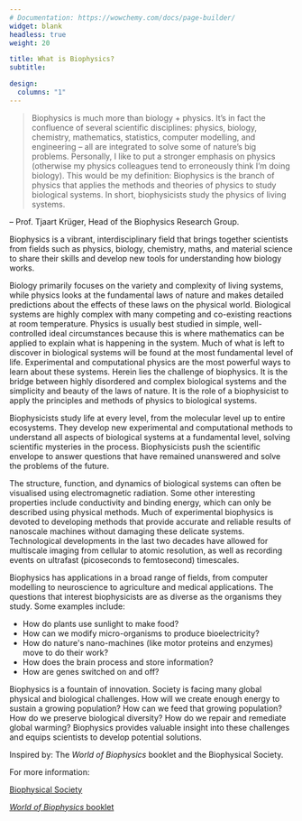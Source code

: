 ```yaml
---
# Documentation: https://wowchemy.com/docs/page-builder/
widget: blank
headless: true
weight: 20

title: What is Biophysics?
subtitle:

design:
  columns: "1"
---
```


>Biophysics is much more than biology + physics. It’s in fact the confluence of several
scientific disciplines: physics, biology, chemistry, mathematics, statistics, computer
modelling, and engineering – all are integrated to solve some of nature’s big problems.
Personally, I like to put a stronger emphasis on physics (otherwise my physics colleagues
tend to erroneously think I’m doing biology). This would be my definition: Biophysics is
the branch of physics that applies the methods and theories of physics to study
biological systems. In short, biophysicists study the physics of living systems. 

– Prof. Tjaart Krüger, Head of the Biophysics Research Group.

Biophysics is a vibrant, interdisciplinary field that brings together scientists from
fields such as physics, biology, chemistry, maths, and material science to share their
skills and develop new tools for understanding how biology works.

Biology primarily focuses on the variety and complexity of living systems, while physics
looks at the fundamental laws of nature and makes detailed predictions about the effects
of these laws on the physical world. Biological systems are highly complex with many
competing and co-existing reactions at room temperature. Physics is usually best studied
in simple, well-controlled ideal circumstances because this is where mathematics can be
applied to explain what is happening in the system. Much of what is left to discover in
biological systems will be found at the most fundamental level of life. Experimental and
computational physics are the most powerful ways to learn about these systems. Herein
lies the challenge of biophysics. It is the bridge between highly disordered and complex
biological systems and the simplicity and beauty of the laws of nature. It is the role of
a biophysicist to apply the principles and methods of physics to biological systems.

Biophysicists study life at every level, from the molecular level up to entire
ecosystems. They develop new experimental and computational methods to understand all
aspects of biological systems at a fundamental level, solving scientific mysteries in the
process. Biophysicists push the scientific envelope to answer questions that have
remained unanswered and solve the problems of the future. 

The structure, function, and dynamics of biological systems can often be visualised using
electromagnetic radiation. Some other interesting properties include conductivity and
binding energy, which can only be described using physical methods. Much of experimental
biophysics is devoted to developing methods that provide accurate and reliable results of
nanoscale machines without damaging these delicate systems. Technological developments in
the last two decades have allowed for multiscale imaging from cellular to atomic
resolution, as well as recording events on ultrafast (picoseconds to femtosecond)
timescales.

Biophysics has applications in a broad range of fields, from computer modelling to
neuroscience to agriculture and medical applications. The questions that interest
biophysicists are as diverse as the organisms they study. Some examples include:

- How do plants use sunlight to make food?
- How can we modify micro-organisms to produce bioelectricity?
- How do nature's nano-machines (like motor proteins and enzymes) move to do their work?
- How does the brain process and store information?
- How are genes switched on and off?

Biophysics is a fountain of innovation. Society is facing many global physical and
biological challenges. How will we create enough energy to sustain a growing population?
How can we feed that growing population? How do we preserve biological diversity? How do
we repair and remediate global warming? Biophysics provides valuable insight into these
challenges and equips scientists to develop potential solutions. 

Inspired by: The *World of Biophysics* booklet and the Biophysical Society.

For more information:

[Biophysical Society](https://www.biophysics.org/what-is-biophysics)

[*World of Biophysics* booklet](
https://www.up.ac.za/media/shared/107/Research/Biophysics/saip-biophysics-brochure.zp79597.pdf)
